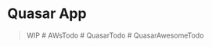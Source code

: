 # Quasar App

> WIP
#   A W s T o d o  
 #   Q u a s a r T o d o  
 #   Q u a s a r A w e s o m e T o d o  
 